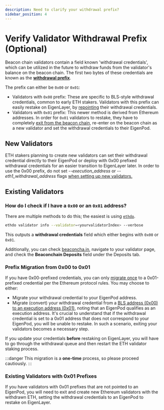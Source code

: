 ```yaml
---
description: Need to clarify your withdrawal prefix?
sidebar_position: 4
---
```


# Verify Validator Withdrawal Prefix (Optional)

Beacon chain validators contain a field known 'withdrawal credentials', which can be utilized in the future to withdraw funds from the validator's balance on the beacon chain. The first two bytes of these credentials are known as the [**withdrawal prefix**](https://notes.ethereum.org/@launchpad/withdrawals-faq#Q-What-are-0x00-and-0x01-withdrawal-credentials-prefixes).

The prefix can either be `0x00` or `0x01`:

- Validators with `0x00` prefix: These are specific to BLS-style withdrawal credentials, common to early ETH stakers. Validators with this prefix can easily restake on EigenLayer, by [repointing](repointing-a-validators-withdrawal-credentials.md) their withdrawal credentials.
- Validators with `0x01` prefix: This newer method is derived from Ethereum addresses. In order for `0x01` validators to restake, they have to completely [exit from the beacon chain](./withdrawal-flow/withdrawing-a-validator-from-consensus-layer.md), re-enter on the beacon chain as a new validator and set the withdrawal credentials to their EigenPod.

## **New Validators**

ETH stakers planning to create new validators can set their withdrawal credential directly to their EigenPod or deploy with 0x00 prefixed withdrawal credentials for an easier transition to EigenLayer later. In order to use the 0x00 prefix, do not set _--execution_address_ or _--eth1_withdrawal_address_ flags [when setting up new validators.](https://github.com/ethereum/staking-deposit-cli#commands)

## **Existing Validators**

### **How do I check if I have a `0x00` or an `0x01` address?**

There are multiple methods to do this; the easiest is using [`ethdo`](https://github.com/wealdtech/ethdo).

```bash
ethdo validator info --validator=<yourvalidatorIndex> --verbose
```

This outputs a **withdrawal credentials** field which either begins with `0x00` or `0x01`.

Additionally, you can check [beaconcha.in](http://beaconcha.in/), navigate to your validator page, and check the **Beaconchain Deposits** field under the Deposits tab.

### **Prefix Migration from 0x00 to 0x01**

If you have 0x00-prefixed credentials, you can only [migrate once](https://notes.ethereum.org/@launchpad/withdrawals-faq#Q-Once-I-have-changed-my-credential-to-0x01-can-I-change-it-to-an-alternative-withdrawal-address) to a 0x01-prefixed credential per the Ethereum protocol rules. You may choose to either:

- Migrate your withdrawal credential to your EigenPod address.
- Migrate (convert) your withdrawal credential from a [BLS address (0x00) to an execution address (0x01)](https://notes.ethereum.org/@launchpad/withdrawals-guide#BLS-to-execution-with-ethdo), noting that an EigenPod qualifies as an execution address. It's crucial to understand that if the withdrawal credential is set to a 0x01 address that does not correspond to your EigenPod, you will be unable to restake. In such a scenario, exiting your validators becomes a necessary step.

If you update your credentials **before** restaking on EigenLayer, you will have to go through the withdrawal queue and then restart the ETH validator staking process.

:::danger
This migration is a **one-time** process, so please proceed cautiously.
:::

### Existing Validators with 0x01 Prefixes

If you have validators with 0x01 prefixes that are not pointed to an EigenPod, you will need to exit and create new Ethereum validators with the withdrawn ETH, setting the withdrawal credentials to an EigenPod to restake on EigenLayer.
